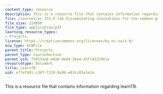 ```yaml
---
content_type: resource
description: This is a resource file that contains information regarding learnTB.
file: /courses/ec-715-d-lab-disseminating-innovations-for-the-common-good-spring-2007/e77efb01c34771288a9be83cc03a1e2a_MITEC_715S07_learntb.pdf
file_size: 224050
file_type: application/pdf
learning_resource_types:
- Projects
license: https://creativecommons.org/licenses/by-nc-sa/4.0/
ocw_type: OCWFile
parent_title: Projects
parent_type: CourseSection
parent_uid: f30134a6-94a0-de04-36a4-d3f145229b1a
resourcetype: Document
title: LearnTB
uid: e77efb01-c347-7128-8a9b-e83cc03a1e2a
---
```

This is a resource file that contains information regarding learnTB.